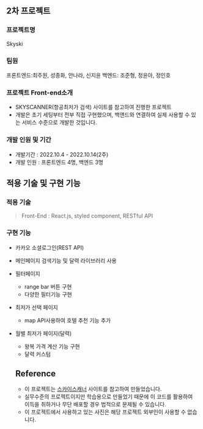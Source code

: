 ## 2차 프로젝트


### 프로젝트명

Skyski

### 팀원

프론트엔드:최주원, 성종화, 안나라, 신지윤
백엔드: 조준형, 정윤아, 정인호

### 프로젝트 Front-end소개

- SKYSCANNER(항공최저가 검색) 사이트를 참고하여 진행한 프로젝트
- 개발은 초기 세팅부터 전부 직접 구현했으며, 백앤드와 연결하여 실제 사용할 수 있는 서비스 수준으로 개발한 것입니다.

### **개발 인원 및 기간**

- 개발기간 : 2022.10.4 - 2022.10.14(2주)
- 개발 인원 : 프론트엔드 4명, 백엔드 3명

## **적용 기술 및 구현 기능**

### **적용 기술**

> Front-End : React.js, styled component, RESTful API
> 

### **구현 기능**

- 카카오 소셜로그인(REST API)
- 메인페이지 검색기능 및 달력 라이브러리 사용
- 필터페이지
    - range bar 버튼 구현
    - 다양한 필터기능 구현
- 최저가 선택 페이지
    - map API사용하여 호텔 추천 기능 추가
- 월별 최저가 페이지(달력)
    - 왕복 가격 계산 기능 구현
    - 달력 커스텀
    
    ## **Reference**
    
    - 이 프로젝트는 [스카이스캐너](https://www.skyscanner.co.kr/?previousCultureSource=GEO_LOCATION&redirectedFrom=www.skyscanner.net) 사이트를 참고하여 만들었습니다.
    - 실무수준의 프로젝트이지만 학습용으로 만들었기 때문에 이 코드를 활용하여 이득을 취하거나 무단 배포할 경우 법적으로 문제될 수 있습니다.
    - 이 프로젝트에서 사용하고 있는 사진은 해당 프로젝트 외부인이 사용할 수 없습니다.
